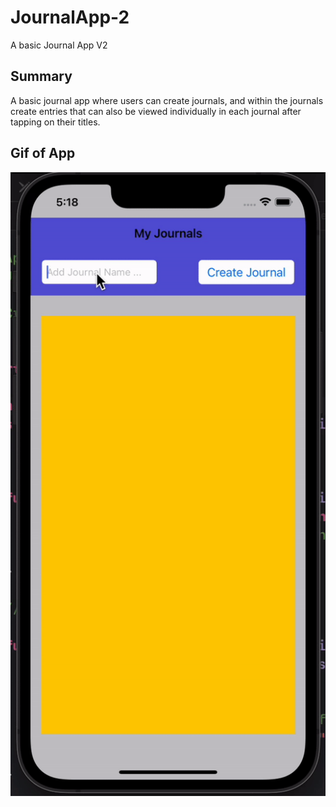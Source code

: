 # JournalApp-2
A basic Journal App V2

## Summary
A basic journal app where users can create journals, and within the journals create entries that can also be viewed individually in each journal after tapping on their titles. 

## Gif of App
![Gif](./JournalApp-2/Resources/Assets.xcassets/gif.dataset/gif.gif)
